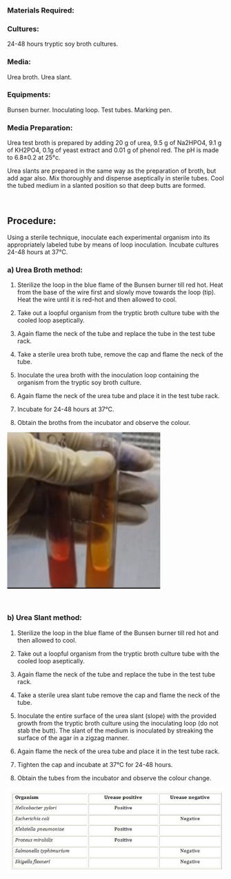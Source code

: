 ### Materials Required:
 

### Cultures:
24-48 hours tryptic soy broth cultures.



### Media:
 
Urea broth.
Urea slant.

 

### Equipments:
 
Bunsen burner.
Inoculating loop.
Test tubes.
Marking pen.
 

### Media Preparation:
 
Urea test broth is prepared by adding 20 g of urea, 9.5 g of Na2HPO4, 9.1 g of KH2PO4, 0.1g of yeast extract and 0.01 g of phenol red. The pH is made to 6.8±0.2 at 25°c.

 
Urea slants are prepared in the same way as the preparation of broth, but add agar also. Mix thoroughly and dispense aseptically in sterile tubes. Cool the tubed medium in a slanted position so that deep butts are formed.

 
&nbsp;


## Procedure:
 

Using a sterile technique, inoculate each experimental organism into its appropriately labeled tube by means of loop inoculation. Incubate cultures 24-48 hours at 37°C.

 

### a) Urea Broth method:
 

1. Sterilize the loop in the blue flame of the Bunsen burner till red hot. Heat from the base of the wire first and slowly move towards the loop (tip). Heat the wire until it is red-hot and then allowed to cool.

2. Take out a loopful organism from the tryptic broth culture tube with the cooled loop aseptically.

3. Again flame the neck of the tube and replace the tube in the test tube rack.

4. Take a sterile urea broth tube, remove the cap and flame the neck of the tube.

5. Inoculate the urea broth with the inoculation loop containing the organism from the tryptic soy broth culture.

6. Again flame the neck of the urea tube and place it in the test tube rack.

7. Incubate for 24-48 hours at 37°C.

8. Obtain the broths from the incubator and observe the colour.


<img src="images/urease1.png" title="" />


&nbsp;


### b) Urea Slant method:
 

1. Sterilize the loop in the blue flame of the Bunsen burner till red hot and then allowed to cool.

2. Take out a loopful organism from the tryptic broth culture tube with the cooled loop aseptically.

3. Again flame the neck of the tube and replace the tube in the test tube rack.

4. Take a sterile urea slant tube remove the cap and flame the neck of the tube.

5. Inoculate the entire surface of the urea slant (slope) with the provided growth from the tryptic broth culture using the inoculating loop (do not stab the butt). The slant of the medium is inoculated by streaking the surface of the agar in a zigzag manner.

6. Again flame the neck of the urea tube and place it in the test tube rack.

7. Tighten the cap and incubate at 37°C for 24-48 hours.

8. Obtain the tubes from the incubator and observe the colour change.

<img src="images/urease2.png" title="" />


